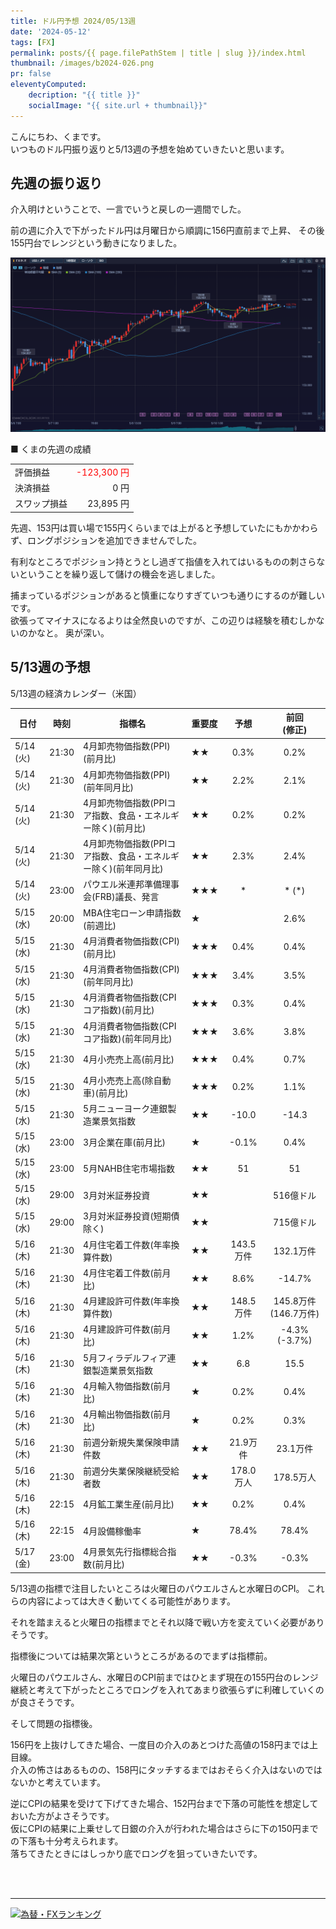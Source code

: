 ```yaml
---
title: ドル円予想 2024/05/13週
date: '2024-05-12'
tags: [FX]
permalink: posts/{{ page.filePathStem | title | slug }}/index.html
thumbnail: /images/b2024-026.png
pr: false
eleventyComputed:
    decription: "{{ title }}"
    socialImage: "{{ site.url + thumbnail}}"
---
```


こんにちわ、くまです。<br/>
いつものドル円振り返りと5/13週の予想を始めていきたいと思います。

## 先週の振り返り

介入明けということで、一言でいうと戻しの一週間でした。

前の週に介入で下がったドル円は月曜日から順調に156円直前まで上昇、 その後155円台でレンジという動きになりました。

![](/images/b2024-026-01.png)


■ くまの先週の成績

<table style="min-width:18rem">
<tr>
    <td>評価損益</td>
    <td style="text-align:right;color:red">-123,300 円</td>
</tr>
<tr><td>決済損益</td><td style="text-align:right">0 円</tr></tr>
<tr><td>スワップ損益</td><td style="text-align:right"> 23,895 円 </td></tr>
</table>

先週、153円は買い場で155円くらいまでは上がると予想していたにもかかわらず、ロングポジションを追加できませんでした。

有利なところでポジション持とうとし過ぎて指値を入れてはいるものの刺さらないということを繰り返して儲けの機会を逃しました。

捕まっているポジションがあると慎重になりすぎていつも通りにするのが難しいです。<br/>
欲張ってマイナスになるよりは全然良いのですが、この辺りは経験を積むしかないのかなと。
奥が深い。


## 5/13週の予想

5/13週の経済カレンダー（米国）

<div class="post__financial-calendar">

| 日付 | 時刻 | 指標名 | 重要度 | 予想 | 前回 <br/>(修正) |
|---|---|---|---|:---:|:---:|
| 5/14 (火) | 21:30 | 4月卸売物価指数(PPI)(前月比) | ★★ | 0.3% | 0.2% |
| 5/14 (火) | 21:30 | 4月卸売物価指数(PPI)(前年同月比) | ★★ | 2.2% | 2.1% |
| 5/14 (火) | 21:30 | 4月卸売物価指数(PPIコア指数、食品・エネルギー除く)(前月比) | ★★ | 0.2% | 0.2% |
| 5/14 (火) | 21:30 | 4月卸売物価指数(PPIコア指数、食品・エネルギー除く)(前年同月比) | ★★ | 2.3% | 2.4% |
| 5/14 (火) | 23:00 | パウエル米連邦準備理事会(FRB)議長、発言 | ★★★ | * | * (*) |
| 5/15 (水) | 20:00 | MBA住宅ローン申請指数(前週比) | ★ |  | 2.6% |
| 5/15 (水) | 21:30 | 4月消費者物価指数(CPI)(前月比) | ★★★ | 0.4% | 0.4% |
| 5/15 (水) | 21:30 | 4月消費者物価指数(CPI)(前年同月比) | ★★★ | 3.4% | 3.5% |
| 5/15 (水) | 21:30 | 4月消費者物価指数(CPIコア指数)(前月比) | ★★★ | 0.3% | 0.4% |
| 5/15 (水) | 21:30 | 4月消費者物価指数(CPIコア指数)(前年同月比) | ★★★ | 3.6% | 3.8% |
| 5/15 (水) | 21:30 | 4月小売売上高(前月比) | ★★★ | 0.4% | 0.7% |
| 5/15 (水) | 21:30 | 4月小売売上高(除自動車)(前月比) | ★★★ | 0.2% | 1.1% |
| 5/15 (水) | 21:30 | 5月ニューヨーク連銀製造業景気指数 | ★★ | -10.0 | -14.3 |
| 5/15 (水) | 23:00 | 3月企業在庫(前月比) | ★ | -0.1% | 0.4% |
| 5/15 (水) | 23:00 | 5月NAHB住宅市場指数 | ★★ | 51 | 51 |
| 5/15 (水) | 29:00 | 3月対米証券投資 | ★★ |  | 516億ドル |
| 5/15 (水) | 29:00 | 3月対米証券投資(短期債除く) | ★★ |  | 715億ドル |
| 5/16 (木) | 21:30 | 4月住宅着工件数(年率換算件数) | ★★ | 143.5万件 | 132.1万件 |
| 5/16 (木) | 21:30 | 4月住宅着工件数(前月比) | ★★ | 8.6% | -14.7% |
| 5/16 (木) | 21:30 | 4月建設許可件数(年率換算件数) | ★★ | 148.5万件 | 145.8万件 (146.7万件) |
| 5/16 (木) | 21:30 | 4月建設許可件数(前月比) | ★★ | 1.2% | -4.3% (-3.7%) |
| 5/16 (木) | 21:30 | 5月フィラデルフィア連銀製造業景気指数 | ★★ | 6.8 | 15.5 |
| 5/16 (木) | 21:30 | 4月輸入物価指数(前月比) | ★ | 0.2% | 0.4% |
| 5/16 (木) | 21:30 | 4月輸出物価指数(前月比) | ★ | 0.2% | 0.3% |
| 5/16 (木) | 21:30 | 前週分新規失業保険申請件数 | ★★ | 21.9万件 | 23.1万件 |
| 5/16 (木) | 21:30 | 前週分失業保険継続受給者数 | ★★ | 178.0万人 | 178.5万人 |
| 5/16 (木) | 22:15 | 4月鉱工業生産(前月比) | ★★ | 0.2% | 0.4% |
| 5/16 (木) | 22:15 | 4月設備稼働率 | ★ | 78.4% | 78.4% |
| 5/17 (金) | 23:00 | 4月景気先行指標総合指数(前月比) | ★★ | -0.3% | -0.3% |
</div>

5/13週の指標で注目したいところは火曜日のパウエルさんと水曜日のCPI。
これらの内容によっては大きく動いてくる可能性があります。

それを踏まえると火曜日の指標までとそれ以降で戦い方を変えていく必要がありそうです。

指標後については結果次第というところがあるのでまずは指標前。

火曜日のパウエルさん、水曜日のCPI前まではひとまず現在の155円台のレンジ継続と考えて下がったところでロングを入れてあまり欲張らずに利確していくのが良さそうです。

そして問題の指標後。

156円を上抜けしてきた場合、一度目の介入のあとつけた高値の158円までは上目線。<br/>
介入の怖さはあるものの、158円にタッチするまではおそらく介入はないのではないかと考えています。

逆にCPIの結果を受けて下げてきた場合、152円台まで下落の可能性を想定しておいた方がよさそうです。<br/>
仮にCPIの結果に上乗せして日銀の介入が行われた場合はさらに下の150円までの下落も十分考えられます。<br/>
落ちてきたときにはしっかり底でロングを狙っていきたいです。

<br/>
<br/>
<hr/>



<a href="https://blog.with2.net/link/?id=2111205&cid=1532" title="為替・FXランキング"><img alt="為替・FXランキング" width="110" height="31" src="https://blog.with2.net/img/banner/c/banner_1/br_c_1532_1.gif"></a>